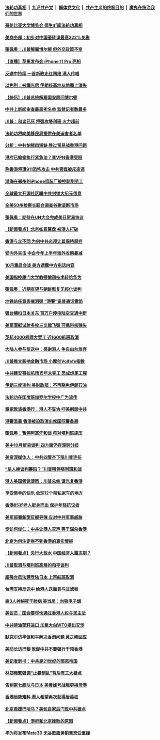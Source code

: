 ####  [法轮功真相](../../../../basic/blob/master/README.md?t=09110052) &nbsp;|&nbsp; [九评共产党](../../../../9ping.md/blob/master/README.md?t=09110052) &nbsp;|&nbsp; [解体党文化](../../../../jtdwh.md/blob/master/README.md?t=09110052)  &nbsp;|&nbsp; [共产主义的终极目的](../../../../gczydzjmd.md/blob/master/README.md?t=09110052) &nbsp;|&nbsp; [魔鬼在统治我们的世界](../../../../mgztzwmdsj.md/blob/master/README.md?t=09110052) 

#### [哥伦比亚大学博览会 师生听闻法轮功真相](../pages/nsc418/n11511887.md?t=09110052) 

#### [美商务部：初步对中国瓷砖课最高222%关税](../pages/nsc418/n11512263.md?t=09110052) 

#### [蓬佩奥：川普解雇博尔顿 但外交政策不变](../pages/nsc418/n11512575.md?t=09110052) 

#### [【直播】苹果发布会 iPhone 11 Pro 亮相](../pages/nsc418/n11512513.md?t=09110052) 

#### [反送中持续 一首新歌走红网络 港人传唱](../pages/nsc418/n11512424.md?t=09110052) 

#### [以色列：被曝光后 伊朗核基地从地图上消失](../pages/nsc418/n11512305.md?t=09110052) 

#### [【快讯】川普总统解雇国安顾问博尔顿](../pages/nsc418/n11512402.md?t=09110052) 

#### [中共上新闻审查最恶劣名单 监禁记者数最多](../pages/nsc418/n11512215.md?t=09110052) 

#### [川普：和谈已死 将强攻塔利班 火力超前](../pages/nsc418/n11512070.md?t=09110052) 

#### [法轮功将向美移民局提供在美迫害者名单](../pages/nsc418/n11511790.md?t=09110052) 

#### [分析：中共怕猪肉短缺 胜过贸易战香港问题](../pages/nsc418/n11511616.md?t=09110052) 

#### [港府已偷偷执行紧急法？某VPN香港受阻](../pages/nsc418/n11511885.md?t=09110052) 

#### [称香港将遭911恐怖攻击 中共官媒被斥造谣](../pages/nsc418/n11511402.md?t=09110052) 

#### [鸿海在郑州的iPhone组装厂被控剥削劳工](../pages/nsc418/n11511159.md?t=09110052) 

#### [全球最大开源社区曝中共封锁大纪元信息](../pages/nsc418/n11510521.md?t=09110052) 

#### [全美50州检察长联合调查谷歌垄断市场](../pages/nsc418/n11510104.md?t=09110052) 

#### [蓬佩奥：期待在UN大会完成美日贸易协议](../pages/nsc418/n11510336.md?t=09110052) 

#### [【新闻看点】北京如意算盘 被港人打破](../pages/nsc418/n11510276.md?t=09110052) 

#### [香港与众不同 为何中共必须让其保持原样](../pages/nsc418/n11510148.md?t=09110052) 

#### [受内外夹击 中企今年上半年海外收购暴减](../pages/nsc418/n11509523.md?t=09110052) 

#### [10月重启会谈 美方透露中方电话内容](../pages/nsc418/n11509403.md?t=09110052) 

#### [美国指控厦门大学教授偷窃技术转给华为](../pages/nsc418/n11509279.md?t=09110052) 

#### [蓬佩奥：近期有望与朝鲜恢复无核化谈判](../pages/nsc418/n11509179.md?t=09110052) 

#### [地铁站任意丢催泪弹 “港警”说普通话露馅](../pages/nsc418/n11509246.md?t=09110052) 

#### [强台横扫日本关东 百万户停电陆空交通中断](../pages/nsc418/n11508721.md?t=09110052) 

#### [美军潜艇试射多枚三叉戟飞弹 可携带核弹头](../pages/nsc418/n11509024.md?t=09110052) 

#### [英航4000机师大罢工 近1600航班取消](../pages/nsc418/n11508918.md?t=09110052) 

#### [大陆人参与反送中：感谢港人 争自由勿放弃](../pages/nsc418/n11508555.md?t=09110052) 

#### [川普推文影响金融市场 小摩创Volfefe指数](../pages/nsc418/n11507842.md?t=09110052) 

#### [中共建安哥拉机场15年未完工 恐成烂尾工程](../pages/nsc418/n11507849.md?t=09110052) 

#### [伊朗三度违约 美财政部：不再豁免伊朗石油](../pages/nsc418/n11507692.md?t=09110052) 

#### [法轮功在印度班加罗尔学校中广为流传](../pages/nsc418/n11507314.md?t=09110052) 

#### [章家敦谈香港行：港人不妥协 吁美削弱中共](../pages/nsc418/n11507734.md?t=09110052) 

#### [港警滥暴 香港被迫取消出席国际警备展](../pages/nsc418/n11507517.md?t=09110052) 

#### [蓬佩奥：暂停阿富汗和谈 将对塔利班施压](../pages/nsc418/n11507518.md?t=09110052) 

#### [美中10月贸易谈判 四方面仍存深刻分歧](../pages/nsc418/n11507567.md?t=09110052) 

#### [美资深媒体人：中共四管齐下阻川普连任](../pages/nsc418/n11507361.md?t=09110052) 

#### [“杀人换谈判筹码？”川普叫停塔利班和谈](../pages/nsc418/n11506928.md?t=09110052) 

#### [港人美国领馆请愿：川普总统 请光复香港](../pages/nsc418/n11507205.md?t=09110052) 

#### [享受简单的快乐 全球12个禁私家车的地方](../pages/nsc418/n11497097.md?t=09110052) 

#### [香港85岁老人挺身而出 保护年轻抗议者](../pages/nsc418/n11506931.md?t=09110052) 

#### [美军部署新型反舰导弹 应对中共军事威胁](../pages/nsc418/n11506673.md?t=09110052) 

#### [专访何俊仁：中共让港人灭声 等于谋杀香港](../pages/nsc418/n11506434.md?t=09110052) 

#### [北京为何注定得不到香港的真实情报](../pages/nsc418/n11506218.md?t=09110052) 

#### [【新闻看点】央行大放水 中国经济入霜冻期？](../pages/nsc418/n11506096.md?t=09110052) 

#### [川普取消与塔利班高层的和平谈判](../pages/nsc418/n11506357.md?t=09110052) 

#### [超强台风法茜登陆日本 上百航班取消](../pages/nsc418/n11506145.md?t=09110052) 

#### [台湾支持反送中 给港人送面具与过滤器](../pages/nsc418/n11506092.md?t=09110052) 

#### [逾3人神秘死于肺病 美当局：勿吸电子烟](../pages/nsc418/n11506003.md?t=09110052) 

#### [美议员：国会要尽快通过香港人权与民主法](../pages/nsc418/n11505799.md?t=09110052) 

#### [中共禁油菜籽进口 加拿大向WTO提出交涉](../pages/nsc418/n11505988.md?t=09110052) 

#### [默克尔访华促和平解决香港问题 黄之峰回应](../pages/nsc418/n11505896.md?t=09110052) 

#### [美防长访巴黎 敦促中共不要强行干预香港](../pages/nsc418/n11505584.md?t=09110052) 

#### [美记者新书：中共是21世纪的邪恶帝国](../pages/nsc418/n11505303.md?t=09110052) 

#### [林郑频繁强调“止暴制乱”背后有三大疑点](../pages/nsc418/n11501466.md?t=09110052) 

#### [告别第七舰队与日本 美黄蜂号战舰更换母港](../pages/nsc418/n11505175.md?t=09110052) 

#### [香港局势难料 港人希望再次获得居英权](../pages/nsc418/n11504709.md?t=09110052) 

#### [北京救援巴哈马？美忧自家后门现中共据点](../pages/nsc418/n11504673.md?t=09110052) 

#### [【新闻看点】港府和北京挫败的原因](../pages/nsc418/n11504449.md?t=09110052) 

#### [华为将发布Mate30 无谷歌服务销售恐受重挫](../pages/nsc418/n11504597.md?t=09110052) 

